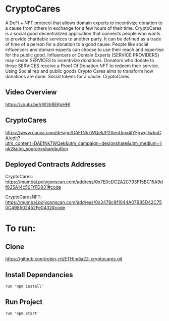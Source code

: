 # CryptoCares

A DeFi + NFT protocol that allows domain experts to incentivize donation to a cause from others in exchange for a few hours of their time.
CryptoCares is a social good decentralized application that connects people who wants to provide charitable services to another party. It can be defined as a trade of time of a person for a donation to a good cause. People like social influencers and domain experts can choose to use their reach and expertise for the public good. Influencers or Domain Experts (SERVICE PROVIDERS) may create SERVICES to incentivize donations. Donators who donate to these SERVICES receive a Proof Of Donation NFT to redeem their service. Using Social rep and public goods Crypto Cares aims to transform how donations are done. Social tokens for a cause. CryptoCares.

## Video Overview
https://youtu.be/rW3hREKgHHI

## CryptoCares
https://www.canva.com/design/DAEfNk7WQek/P2AenUmx4lYFgwgitwhuCA/edit?utm_content=DAEfNk7WQek&utm_campaign=designshare&utm_medium=link2&utm_source=sharebutton

## Deployed Contracts Addresses

CryptoCares:
https://mumbai.polygonscan.com/address/0x7E0cDC2A2C793F15BC15A9df835A14c50FfFD831#code

CryptoCaresNFT:
https://mumbai.polygonscan.com/address/0x3478c9f1044A07B85D42C750C498502452Fe0432#code



# To run:

## Clone
https://github.com/robin-rrt/ETHIndia22-cryptocares.git

## Install Dependancies
```
run 'npm install'
```
## Run Project
```
run 'npm start' 
```
